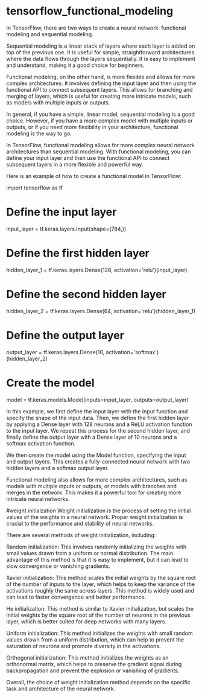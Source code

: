 # tensorflow_functional_modeling

In TensorFlow, there are two ways to create a neural network: functional modeling and sequential modeling.

Sequential modeling is a linear stack of layers where each layer is added on top of the previous one. It is useful for simple, straightforward architectures where the data flows through the layers sequentially. It is easy to implement and understand, making it a good choice for beginners.

Functional modeling, on the other hand, is more flexible and allows for more complex architectures. It involves defining the input layer and then using the functional API to connect subsequent layers. This allows for branching and merging of layers, which is useful for creating more intricate models, such as models with multiple inputs or outputs.

In general, if you have a simple, linear model, sequential modeling is a good choice. However, if you have a more complex model with multiple inputs or outputs, or if you need more flexibility in your architecture, functional modeling is the way to go.


In TensorFlow, functional modeling allows for more complex neural network architectures than sequential modeling. With functional modeling, you can define your input layer and then use the functional API to connect subsequent layers in a more flexible and powerful way.

Here is an example of how to create a functional model in TensorFlow:

import tensorflow as tf

# Define the input layer
input_layer = tf.keras.layers.Input(shape=(784,))

# Define the first hidden layer
hidden_layer_1 = tf.keras.layers.Dense(128, activation='relu')(input_layer)

# Define the second hidden layer
hidden_layer_2 = tf.keras.layers.Dense(64, activation='relu')(hidden_layer_1)

# Define the output layer
output_layer = tf.keras.layers.Dense(10, activation='softmax')(hidden_layer_2)

# Create the model
model = tf.keras.models.Model(inputs=input_layer, outputs=output_layer)



In this example, we first define the input layer with the Input function and specify the shape of the input data. Then, we define the first hidden layer by applying a Dense layer with 128 neurons and a ReLU activation function to the input layer. We repeat this process for the second hidden layer, and finally define the output layer with a Dense layer of 10 neurons and a softmax activation function.

We then create the model using the Model function, specifying the input and output layers. This creates a fully-connected neural network with two hidden layers and a softmax output layer.

Functional modeling also allows for more complex architectures, such as models with multiple inputs or outputs, or models with branches and merges in the network. This makes it a powerful tool for creating more intricate neural networks.


#weight initialzation 
Weight initialization is the process of setting the initial values of the weights in a neural network. Proper weight initialization is crucial to the performance and stability of neural networks.

There are several methods of weight initialization, including:

Random initialization: This involves randomly initializing the weights with small values drawn from a uniform or normal distribution. The main advantage of this method is that it is easy to implement, but it can lead to slow convergence or vanishing gradients.

Xavier initialization: This method scales the initial weights by the square root of the number of inputs to the layer, which helps to keep the variance of the activations roughly the same across layers. This method is widely used and can lead to faster convergence and better performance.

He initialization: This method is similar to Xavier initialization, but scales the initial weights by the square root of the number of neurons in the previous layer, which is better suited for deep networks with many layers.

Uniform initialization: This method initializes the weights with small random values drawn from a uniform distribution, which can help to prevent the saturation of neurons and promote diversity in the activations.

Orthogonal initialization: This method initializes the weights as an orthonormal matrix, which helps to preserve the gradient signal during backpropagation and prevent the explosion or vanishing of gradients.

Overall, the choice of weight initialization method depends on the specific task and architecture of the neural network.
